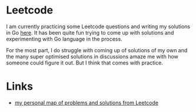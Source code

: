
# Leetcode

I am currently practicing some Leetcode questions and writing my solutions in Go [here][1]. It has been quite fun trying to come up with solutions and experimenting with Go language in the process.

For the most part, I do struggle with coming up of solutions of my own and the many super optimised solutions in discussions amaze me with how someone could figure it out. But I think that comes with practice.

# Links

- [my personal map of problems and solutions from Leetcode][2]

[1]:	https://github.com/nikitavoloboev/go-leetcode
[2]:	https://my.mindnode.com/aTqUvcetVov9GNGswXAvyQTxEUx3yBY43KAwpYHv